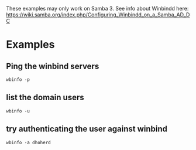 These examples may only work on Samba 3. See info about Winbindd here: <https://wiki.samba.org/index.php/Configuring_Winbindd_on_a_Samba_AD_DC>

# Examples

## Ping the winbind servers

`wbinfo -p`

## list the domain users

`wbinfo -u`

## try authenticating the user against winbind

`wbinfo -a dhoherd`
